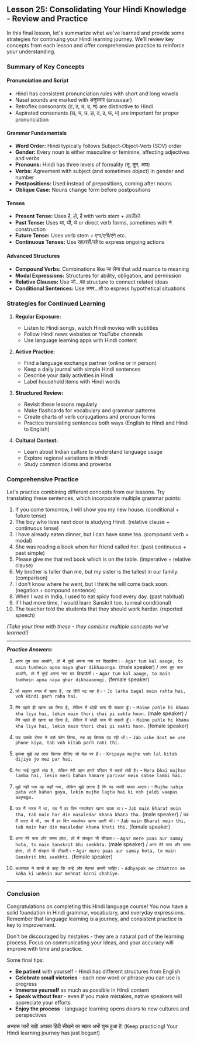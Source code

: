 ## Lesson 25: Consolidating Your Hindi Knowledge - Review and Practice

In this final lesson, let's summarize what we've learned and provide some strategies for continuing your Hindi learning journey. We'll review key concepts from each lesson and offer comprehensive practice to reinforce your understanding.

### Summary of Key Concepts

#### Pronunciation and Script
- Hindi has consistent pronunciation rules with short and long vowels
- Nasal sounds are marked with अनुस्वार (anusvaar)
- Retroflex consonants (ट, ठ, ड, ढ, ण) are distinctive to Hindi
- Aspirated consonants (ख, घ, छ, झ, ठ, ढ, फ, भ) are important for proper pronunciation

#### Grammar Fundamentals
- **Word Order:** Hindi typically follows Subject-Object-Verb (SOV) order
- **Gender:** Every noun is either masculine or feminine, affecting adjectives and verbs
- **Pronouns:** Hindi has three levels of formality (तू, तुम, आप)
- **Verbs:** Agreement with subject (and sometimes object) in gender and number
- **Postpositions:** Used instead of prepositions, coming after nouns
- **Oblique Case:** Nouns change form before postpositions

#### Tenses
- **Present Tense:** Uses है, हो, हैं with verb stem + ता/ती/ते
- **Past Tense:** Uses था, थी, थे or direct verb forms, sometimes with ने construction
- **Future Tense:** Uses verb stem + एगा/एगी/एंगे etc.
- **Continuous Tenses:** Use रहा/रही/रहे to express ongoing actions

#### Advanced Structures
- **Compound Verbs:** Combinations like जा लेना that add nuance to meaning
- **Modal Expressions:** Structures for ability, obligation, and permission
- **Relative Clauses:** Use जो...वह structure to connect related ideas
- **Conditional Sentences:** Use अगर...तो to express hypothetical situations

### Strategies for Continued Learning

1. **Regular Exposure:**
   - Listen to Hindi songs, watch Hindi movies with subtitles
   - Follow Hindi news websites or YouTube channels
   - Use language learning apps with Hindi content

2. **Active Practice:**
   - Find a language exchange partner (online or in person)
   - Keep a daily journal with simple Hindi sentences
   - Describe your daily activities in Hindi
   - Label household items with Hindi words

3. **Structured Review:**
   - Revisit these lessons regularly
   - Make flashcards for vocabulary and grammar patterns
   - Create charts of verb conjugations and pronoun forms
   - Practice translating sentences both ways (English to Hindi and Hindi to English)

4. **Cultural Context:**
   - Learn about Indian culture to understand language usage
   - Explore regional variations in Hindi
   - Study common idioms and proverbs

### Comprehensive Practice

Let's practice combining different concepts from our lessons. Try translating these sentences, which incorporate multiple grammar points:

1. If you come tomorrow, I will show you my new house. (conditional + future tense)
2. The boy who lives next door is studying Hindi. (relative clause + continuous tense)
3. I have already eaten dinner, but I can have some tea. (compound verb + modal)
4. She was reading a book when her friend called her. (past continuous + past simple)
5. Please give me that red book which is on the table. (imperative + relative clause)
6. My brother is taller than me, but my sister is the tallest in our family. (comparison)
7. I don't know where he went, but I think he will come back soon. (negation + compound sentence)
8. When I was in India, I used to eat spicy food every day. (past habitual)
9. If I had more time, I would learn Sanskrit too. (unreal conditional)
10. The teacher told the students that they should work harder. (reported speech)

*(Take your time with these - they combine multiple concepts we've learned!)*

---
***Practice Answers:***

1. `अगर तुम कल आओगे, तो मैं तुम्हें अपना नया घर दिखाऊँगा।` - `Agar tum kal aaoge, to main tumhein apna naya ghar dikhaoonga.` (male speaker) / `अगर तुम कल आओगे, तो मैं तुम्हें अपना नया घर दिखाऊँगी।` - `Agar tum kal aaoge, to main tumhein apna naya ghar dikhaaoongi.` (female speaker)

2. `जो लड़का बगल में रहता है, वह हिंदी पढ़ रहा है।` - `Jo larka bagal mein rahta hai, voh Hindi parh raha hai.`

3. `मैंने पहले ही खाना खा लिया है, लेकिन मैं थोड़ी चाय पी सकता हूँ।` - `Maine pahle hi khana kha liya hai, lekin main thori chai pi sakta hoon.` (male speaker) / `मैंने पहले ही खाना खा लिया है, लेकिन मैं थोड़ी चाय पी सकती हूँ।` - `Maine pahle hi khana kha liya hai, lekin main thori chai pi sakti hoon.` (female speaker)

4. `जब उसके दोस्त ने उसे फोन किया, तब वह किताब पढ़ रही थी।` - `Jab uske dost ne use phone kiya, tab voh kitab parh rahi thi.`

5. `कृपया मुझे वह लाल किताब दीजिए जो मेज़ पर है।` - `Kripaya mujhe voh lal kitab dijiye jo mez par hai.`

6. `मेरा भाई मुझसे लंबा है, लेकिन मेरी बहन हमारे परिवार में सबसे लंबी है।` - `Mera bhai mujhse lamba hai, lekin meri bahan hamare parivar mein sabse lambi hai.`

7. `मुझे नहीं पता वह कहाँ गया, लेकिन मुझे लगता है कि वह जल्दी वापस आएगा।` - `Mujhe nahin pata voh kahan gaya, lekin mujhe lagta hai ki voh jaldi vaapas aayega.`

8. `जब मैं भारत में था, तब मैं हर दिन मसालेदार खाना खाता था।` - `Jab main Bharat mein tha, tab main har din masaledar khana khata tha.` (male speaker) / `जब मैं भारत में थी, तब मैं हर दिन मसालेदार खाना खाती थी।` - `Jab main Bharat mein thi, tab main har din masaledar khana khati thi.` (female speaker)

9. `अगर मेरे पास और समय होता, तो मैं संस्कृत भी सीखता।` - `Agar mere paas aur samay hota, to main Sanskrit bhi seekhta.` (male speaker) / `अगर मेरे पास और समय होता, तो मैं संस्कृत भी सीखती।` - `Agar mere paas aur samay hota, to main Sanskrit bhi seekhti.` (female speaker)

10. `अध्यापक ने छात्रों से कहा कि उन्हें और मेहनत करनी चाहिए।` - `Adhyapak ne chhatron se kaha ki unhein aur mehnat karni chahiye.`

---

### Conclusion

Congratulations on completing this Hindi language course! You now have a solid foundation in Hindi grammar, vocabulary, and everyday expressions. Remember that language learning is a journey, and consistent practice is key to improvement.

Don't be discouraged by mistakes - they are a natural part of the learning process. Focus on communicating your ideas, and your accuracy will improve with time and practice.

Some final tips:

- **Be patient** with yourself - Hindi has different structures from English
- **Celebrate small victories** - each new word or phrase you can use is progress
- **Immerse yourself** as much as possible in Hindi content
- **Speak without fear** - even if you make mistakes, native speakers will appreciate your efforts
- **Enjoy the process** - language learning opens doors to new cultures and perspectives

अभ्यास जारी रखें! आपका हिंदी सीखने का सफ़र अभी शुरू हुआ है!
(Keep practicing! Your Hindi learning journey has just begun!)
